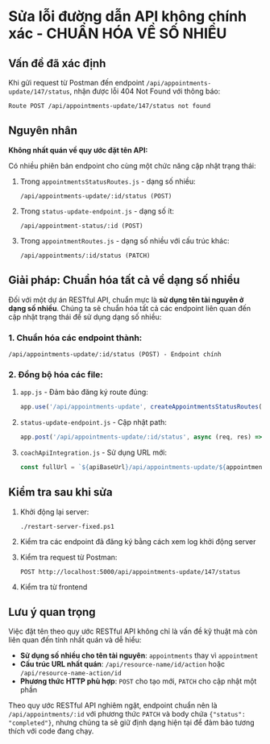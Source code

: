 # Sửa lỗi đường dẫn API không chính xác - CHUẨN HÓA VỀ SỐ NHIỀU

## Vấn đề đã xác định

Khi gửi request từ Postman đến endpoint `/api/appointments-update/147/status`, nhận được lỗi 404 Not Found với thông báo:

```
Route POST /api/appointments-update/147/status not found
```

## Nguyên nhân

**Không nhất quán về quy ước đặt tên API:**

Có nhiều phiên bản endpoint cho cùng một chức năng cập nhật trạng thái:

1. Trong `appointmentsStatusRoutes.js` - dạng số nhiều:
   ```
   /api/appointments-update/:id/status (POST)
   ```

2. Trong `status-update-endpoint.js` - dạng số ít:
   ```
   /api/appointment-status/:id (POST)
   ```

3. Trong `appointmentRoutes.js` - dạng số nhiều với cấu trúc khác:
   ```
   /api/appointments/:id/status (PATCH)
   ```

## Giải pháp: Chuẩn hóa tất cả về dạng số nhiều

Đối với một dự án RESTful API, chuẩn mực là **sử dụng tên tài nguyên ở dạng số nhiều**. Chúng ta sẽ chuẩn hóa tất cả các endpoint liên quan đến cập nhật trạng thái để sử dụng dạng số nhiều:

### 1. Chuẩn hóa các endpoint thành:

```
/api/appointments-update/:id/status (POST) - Endpoint chính
```

### 2. Đồng bộ hóa các file:

1. `app.js` - Đảm bảo đăng ký route đúng:
   ```javascript
   app.use('/api/appointments-update', createAppointmentsStatusRoutes());
   ```

2. `status-update-endpoint.js` - Cập nhật path:
   ```javascript
   app.post('/api/appointments-update/:id/status', async (req, res) => {
   ```

3. `coachApiIntegration.js` - Sử dụng URL mới:
   ```javascript
   const fullUrl = `${apiBaseUrl}/api/appointments-update/${appointmentId}/status`;
   ```

## Kiểm tra sau khi sửa

1. Khởi động lại server:
   ```
   ./restart-server-fixed.ps1
   ```

2. Kiểm tra các endpoint đã đăng ký bằng cách xem log khởi động server

3. Kiểm tra request từ Postman:
   ```
   POST http://localhost:5000/api/appointments-update/147/status
   ```

4. Kiểm tra từ frontend

## Lưu ý quan trọng

Việc đặt tên theo quy ước RESTful API không chỉ là vấn đề kỹ thuật mà còn liên quan đến tính nhất quán và dễ hiểu:

- **Sử dụng số nhiều cho tên tài nguyên**: `appointments` thay vì `appointment`
- **Cấu trúc URL nhất quán**: `/api/resource-name/id/action` hoặc `/api/resource-name-action/id`
- **Phương thức HTTP phù hợp**: `POST` cho tạo mới, `PATCH` cho cập nhật một phần

Theo quy ước RESTful API nghiêm ngặt, endpoint chuẩn nên là `/api/appointments/:id` với phương thức `PATCH` và body chứa `{"status": "completed"}`, nhưng chúng ta sẽ giữ định dạng hiện tại để đảm bảo tương thích với code đang chạy.
